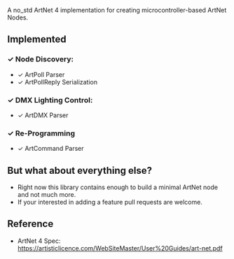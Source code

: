 A no_std ArtNet 4 implementation for creating microcontroller-based ArtNet Nodes.

## Implemented

### ✓ Node Discovery:

- ✓ ArtPoll Parser
- ✓ ArtPollReply Serialization

### ✓ DMX Lighting Control:
- ✓ ArtDMX Parser

### ✓ Re-Programming
- ✓ ArtCommand Parser

## But what about everything else?

- Right now this library contains enough to build a minimal ArtNet node and not much more.
- If your interested in adding a feature pull requests are welcome.

## Reference

- ArtNet 4 Spec: https://artisticlicence.com/WebSiteMaster/User%20Guides/art-net.pdf
